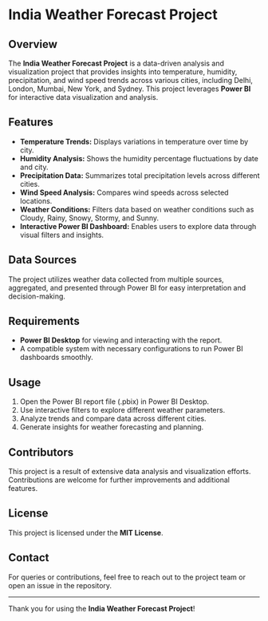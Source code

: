 # India Weather Forecast Project

## Overview
The **India Weather Forecast Project** is a data-driven analysis and visualization project that provides insights into temperature, humidity, precipitation, and wind speed trends across various cities, including Delhi, London, Mumbai, New York, and Sydney. This project leverages **Power BI** for interactive data visualization and analysis.

## Features
- **Temperature Trends:** Displays variations in temperature over time by city.
- **Humidity Analysis:** Shows the humidity percentage fluctuations by date and city.
- **Precipitation Data:** Summarizes total precipitation levels across different cities.
- **Wind Speed Analysis:** Compares wind speeds across selected locations.
- **Weather Conditions:** Filters data based on weather conditions such as Cloudy, Rainy, Snowy, Stormy, and Sunny.
- **Interactive Power BI Dashboard:** Enables users to explore data through visual filters and insights.

## Data Sources
The project utilizes weather data collected from multiple sources, aggregated, and presented through Power BI for easy interpretation and decision-making.

## Requirements
- **Power BI Desktop** for viewing and interacting with the report.
- A compatible system with necessary configurations to run Power BI dashboards smoothly.

## Usage
1. Open the Power BI report file (.pbix) in Power BI Desktop.
2. Use interactive filters to explore different weather parameters.
3. Analyze trends and compare data across different cities.
4. Generate insights for weather forecasting and planning.

## Contributors
This project is a result of extensive data analysis and visualization efforts. Contributions are welcome for further improvements and additional features.

## License
This project is licensed under the **MIT License**.

## Contact
For queries or contributions, feel free to reach out to the project team or open an issue in the repository.

---

Thank you for using the **India Weather Forecast Project**!

